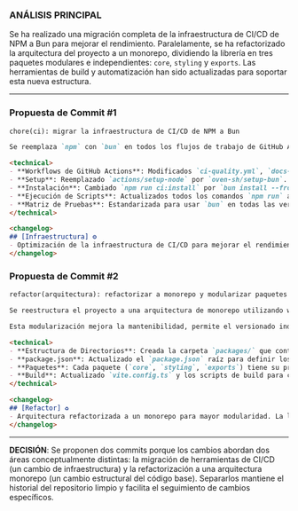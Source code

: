 ### **ANÁLISIS PRINCIPAL**

Se ha realizado una migración completa de la infraestructura de CI/CD de NPM a Bun para mejorar el rendimiento. Paralelamente, se ha refactorizado la arquitectura del proyecto a un monorepo, dividiendo la librería en tres paquetes modulares e independientes: `core`, `styling` y `exports`. Las herramientas de build y automatización han sido actualizadas para soportar esta nueva estructura.

---

### **Propuesta de Commit #1**

```markdown
chore(ci): migrar la infraestructura de CI/CD de NPM a Bun

Se reemplaza `npm` con `bun` en todos los flujos de trabajo de GitHub Actions para estandarizar las herramientas y acelerar los tiempos de ejecución. Esto afecta la instalación de dependencias, la ejecución de scripts y la configuración del entorno de pruebas.

<technical>
- **Workflows de GitHub Actions**: Modificados `ci-quality.yml`, `docs-demo.yml`, `nightly-auto.yml`, `releases-core.yml` y `releases-full.yml`.
- **Setup**: Reemplazado `actions/setup-node` por `oven-sh/setup-bun`.
- **Instalación**: Cambiado `npm run ci:install` por `bun install --frozen-lockfile`.
- **Ejecución de Scripts**: Actualizados todos los comandos `npm run` a `bun run`.
- **Matriz de Pruebas**: Estandarizada para usar `bun` en todas las versiones de Node.
</technical>

<changelog>
## [Infraestructura] ⚙️
- Optimización de la infraestructura de CI/CD para mejorar el rendimiento y la velocidad de los builds.
</changelog>
```

### **Propuesta de Commit #2**

```markdown
refactor(arquitectura): refactorizar a monorepo y modularizar paquetes

Se reestructura el proyecto a una arquitectura de monorepo utilizando workspaces. La librería se ha dividido en tres paquetes independientes: `@advanced-logger/core`, `@advanced-logger/styling` y `@advanced-logger/exports`.

Esta modularización mejora la mantenibilidad, permite el versionado independiente de cada paquete y facilita la reutilización del código. Se han actualizado las configuraciones de build y `package.json` para reflejar la nueva estructura.

<technical>
- **Estructura de Directorios**: Creada la carpeta `packages/` que contiene `core/`, `styling/` y `exports/`.
- **package.json**: Actualizado el `package.json` raíz para definir los workspaces.
- **Paquetes**: Cada paquete (`core`, `styling`, `exports`) tiene su propio `package.json` con sus dependencias y scripts.
- **Build**: Actualizado `vite.config.ts` y los scripts de build para compilar cada paquete de forma independiente.
</technical>

<changelog>
## [Refactor] ♻️
- Arquitectura refactorizada a un monorepo para mayor modularidad. La librería ahora se distribuye en tres paquetes: `@advanced-logger/core`, `@advanced-logger/styling` y `@advanced-logger/exports`.
</changelog>
```

---

**DECISIÓN**: Se proponen dos commits porque los cambios abordan dos áreas conceptualmente distintas: la migración de herramientas de CI/CD (un cambio de infraestructura) y la refactorización a una arquitectura monorepo (un cambio estructural del código base). Separarlos mantiene el historial del repositorio limpio y facilita el seguimiento de cambios específicos.
